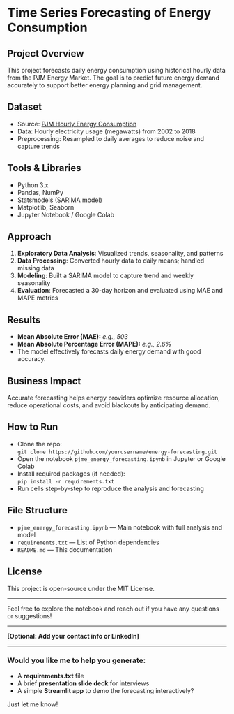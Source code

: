 # Time Series Forecasting of Energy Consumption

## Project Overview
This project forecasts daily energy consumption using historical hourly data from the PJM Energy Market. The goal is to predict future energy demand accurately to support better energy planning and grid management.

## Dataset
- Source: [PJM Hourly Energy Consumption](https://www.kaggle.com/datasets/robikscube/hourly-energy-consumption)
- Data: Hourly electricity usage (megawatts) from 2002 to 2018
- Preprocessing: Resampled to daily averages to reduce noise and capture trends

## Tools & Libraries
- Python 3.x
- Pandas, NumPy
- Statsmodels (SARIMA model)
- Matplotlib, Seaborn
- Jupyter Notebook / Google Colab

## Approach
1. **Exploratory Data Analysis**: Visualized trends, seasonality, and patterns
2. **Data Processing**: Converted hourly data to daily means; handled missing data
3. **Modeling**: Built a SARIMA model to capture trend and weekly seasonality
4. **Evaluation**: Forecasted a 30-day horizon and evaluated using MAE and MAPE metrics

## Results
- **Mean Absolute Error (MAE):** _e.g., 503_
- **Mean Absolute Percentage Error (MAPE):** _e.g., 2.6%_
- The model effectively forecasts daily energy demand with good accuracy.

## Business Impact
Accurate forecasting helps energy providers optimize resource allocation, reduce operational costs, and avoid blackouts by anticipating demand.

## How to Run
- Clone the repo:  
  `git clone https://github.com/yourusername/energy-forecasting.git`
- Open the notebook `pjme_energy_forecasting.ipynb` in Jupyter or Google Colab
- Install required packages (if needed):  
  `pip install -r requirements.txt`
- Run cells step-by-step to reproduce the analysis and forecasting

## File Structure
- `pjme_energy_forecasting.ipynb` — Main notebook with full analysis and model  
- `requirements.txt` — List of Python dependencies  
- `README.md` — This documentation

## License
This project is open-source under the MIT License.

---

Feel free to explore the notebook and reach out if you have any questions or suggestions!

---

**[Optional: Add your contact info or LinkedIn]**

---

### Would you like me to help you generate:

- A **requirements.txt** file  
- A brief **presentation slide deck** for interviews  
- A simple **Streamlit app** to demo the forecasting interactively?  

Just let me know!
